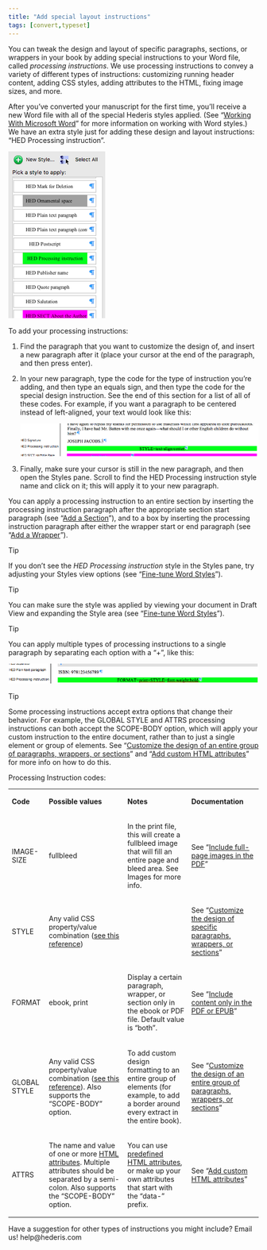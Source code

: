 ```yaml
---
title: "Add special layout instructions"
tags: [convert,typeset]
---
```

 
<html><body><section data-type="chapter" class="hsecchapter" data-hederis-type="hsecchapter" id="custom-design" data-pi-attrs="id: custom-design; data-tags: convert,typeset;" role="doc-chapter" data-tags="convert,typeset" data-author-name=" " data-book-title=" " title="Add special layout instructions"><p class="hblkp" data-hederis-type="hblkp" id="pqr2K7Nc8">You can tweak the design and layout of specific paragraphs, sections, or wrappers in your book by adding special instructions to your Word file, called <em data-hederis-type="hspanem" id="pCnHOzSL8">processing instructions</em>. We use processing instructions to convey a variety of different types of instructions: customizing running header content, adding CSS styles, adding attributes to the HTML, fixing image sizes, and more.</p><p class="hblkp" data-hederis-type="hblkp" id="pbiBfARRa">After you&#8217;ve converted your manuscript for the first time, you&#8217;ll receive a new Word file with all of the special Hederis styles applied. (See &#8220;<a href="{% link _docs/fine-tune-styles.md %}" class="hspana" data-hederis-type="hspana" id="pMiAseOdq">Working With Microsoft Word</a>&#8221; for more information on working with Word styles.) We have an extra style just for adding these design and layout instructions: &#8220;HED Processing instruction&#8221;.</p><img data-hederis-type="hblkimg" class="hblkimg" id="pqQUwXMvy" src="/images/pi1.png" data-img-src="/images/pi1.png"/><p class="hblkp" data-hederis-type="hblkp" id="pwHZBjG76">To add your processing instructions:</p><ol class="hwprnumlist" data-hederis-type="hwprnumlist" id="prBEK54TV"><li class="hblkoli" data-hederis-type="hblkoli" id="li2pv2RvCh"><p class="hblkoli" data-hederis-type="hblklip" id="pQfRZlu05">Find the paragraph that you want to customize the design of, and insert a new paragraph after it (place your cursor at the end of the paragraph, and then press enter).</p></li><li class="hblkoli" data-hederis-type="hblkoli" id="liOdTYq4Cd"><p class="hblkoli" data-hederis-type="hblklip" id="pbN6mpSTz">In your new paragraph, type the code for the type of instruction you&#8217;re adding, and then type an equals sign, and then type the code for the special design instruction. See the end of this section for a list of all of these codes. For example, if you want a paragraph to be centered instead of left-aligned, your text would look like this:</p><img data-hederis-type="hblkimg" class="hblkimg" id="pd5iQB1tf" src="/images/pi2.png" data-img-src="/images/pi2.png"/></li><li class="hblkoli" data-hederis-type="hblkoli" id="lioCRerQIg"><p class="hblkoli" data-hederis-type="hblklip" id="poWmHZAnx">Finally, make sure your cursor is still in the new paragraph, and then open the Styles pane. Scroll to find the HED Processing instruction style name and click on it; this will apply it to your new paragraph.</p></li></ol><p class="hblkp" data-hederis-type="hblkp" id="p8VgEmnEq">You can apply a processing instruction to an entire section by inserting the processing instruction paragraph after the appropriate section start paragraph (see &#8220;<a href="{% link _docs/add-a-section.md %}" class="hspana" data-hederis-type="hspana" id="pHqWUFzmi">Add a Section</a>&#8221;), and to a box by inserting the processing instruction paragraph after either the wrapper start or end paragraph (see &#8220;<a href="{% link _docs/add-a-wrapper.md %}" class="hspana" data-hederis-type="hspana" id="p80VWIGxn">Add a Wrapper</a>&#8221;).</p><aside class="hwprbox box" data-hederis-type="hwprbox" id="pKVOym4o1" data-type="sidebar"><p class="hblktype" data-hederis-type="hblktype" id="pK6EVKqJE">Tip</p><p class="hblkp" data-hederis-type="hblkp" id="pZVAYtqzK">If you don&#8217;t see the <em class="hspanem" data-hederis-type="hspanem" id="pzXIiAkqG">HED Processing instruction</em> style in the Styles pane, try adjusting your Styles view options (see &#8220;<a href="{% link _docs/fine-tune-styles.md %}" class="hspana" data-hederis-type="hspana" id="pMNI9tIhT">Fine-tune Word Styles</a>&#8221;).</p></aside><aside class="hwprbox box" data-hederis-type="hwprbox" id="phPLyEUug" data-type="sidebar"><p class="hblktype" data-hederis-type="hblktype" id="ptH6K7OYa">Tip</p><p class="hblkp" data-hederis-type="hblkp" id="prL1mH4KG">You can make sure the style was applied by viewing your document in Draft View and expanding the Style area (see &#8220;<a href="{% link _docs/fine-tune-styles.md %}" class="hspana" data-hederis-type="hspana" id="pN2lH6tad">Fine-tune Word Styles</a>&#8221;).</p></aside><aside class="hwprbox box" data-hederis-type="hwprbox" id="prYI6EHdD" data-type="sidebar"><p class="hblktype" data-hederis-type="hblktype" id="pWSuWEVbN">Tip</p><p class="hblkp" data-hederis-type="hblkp" id="pdfvPVsWa">You can apply multiple types of processing instructions to a single paragraph by separating each option with a &#8220;+&#8221;, like this:</p><img data-hederis-type="hblkimg" class="hblkimg" id="p5xRhlucW" src="/images/pi3.png" data-img-src="/images/pi3.png"/></aside><aside class="hwprbox box" data-hederis-type="hwprbox" id="pKKUP2W4B" data-type="sidebar"><p class="hblktype" data-hederis-type="hblktype" id="pill5tgOQ">Tip</p><p class="hblkp" data-hederis-type="hblkp" id="pk8qkEFU3">Some processing instructions accept extra options that change their behavior. For example, the GLOBAL STYLE and ATTRS processing instructions can both accept the SCOPE-BODY option, which will apply your custom instruction to the entire document, rather than to just a single element or group of elements. See &#8220;<a href="{% link _docs/global-paragraph-design.md %}" class="hspana" data-hederis-type="hspana" id="pGA9KHmmb">Customize the design of an entire group of paragraphs, wrappers, or sections</a>&#8221; and &#8220;<a href="{% link _docs/custom-attributes.md %}" class="hspana" data-hederis-type="hspana" id="pwcvUimAc">Add custom HTML attributes</a>&#8221; for more info on how to do this.</p></aside><p class="hblkp" data-hederis-type="hblkp" id="pseRmSrh1">Processing Instruction codes:</p><table id="p57MKtzw3" data-hederis-type="hwprtable" class="hwprtable"><tr data-hederis-type="hwprtr" class="hwprtr" id="pC00ozQpV"><td data-hederis-type="hwprtd" class="hwprtd" id="peGqtH8yy"><p class="hblkp" data-hederis-type="hblkp" id="pi8pimaqL"><strong data-hederis-type="hspanstrong" id="pomzWE4Cj">Code</strong></p></td><td data-hederis-type="hwprtd" class="hwprtd" id="pAPl1mcaA"><p class="hblkp" data-hederis-type="hblkp" id="ptHll6IBV"><strong class="hspanstrong" data-hederis-type="hspanstrong" id="pTTdi7cyn">Possible values</strong></p></td><td data-hederis-type="hwprtd" class="hwprtd" id="puxskWryH"><p class="hblkp" data-hederis-type="hblkp" id="pwh1sLIiH"><strong class="hspanstrong" data-hederis-type="hspanstrong" id="p0gfk3AVT">Notes</strong></p></td><td data-hederis-type="hwprtd" class="hwprtd" id="pe6cP6hZf"><p class="hblkp" data-hederis-type="hblkp" id="p6npCyk63"><strong class="hspanstrong" data-hederis-type="hspanstrong" id="pd1bjKcVY">Documentation</strong></p></td></tr><tr data-hederis-type="hwprtr" class="hwprtr" id="p45zOxmEn"><td data-hederis-type="hwprtd" class="hwprtd" id="pi7WAAfDK"><p class="hblkp" data-hederis-type="hblkp" id="pNIQa5IR2">IMAGE-SIZE</p></td><td data-hederis-type="hwprtd" class="hwprtd" id="pXEmiGKF5"><p class="hblkp" data-hederis-type="hblkp" id="pJTPkCbIe">fullbleed</p></td><td data-hederis-type="hwprtd" class="hwprtd" id="pUjKe5d5q"><p class="hblkp" data-hederis-type="hblkp" id="plasLLFio">In the print file, this will create a fullbleed image that will fill an entire page and bleed area. See Images for more info.</p></td><td data-hederis-type="hwprtd" class="hwprtd" id="psxJuUMg2"><p class="hblkp" data-hederis-type="hblkp" id="pjWPXZcFS">See &#8220;<a href="{% link _docs/include-full-page-images.md %}" class="hspana" data-hederis-type="hspana" id="pYz1UPs4b">Include full-page images in the PDF</a>&#8221;</p></td></tr><tr data-hederis-type="hwprtr" class="hwprtr" id="puY0WDjaT"><td data-hederis-type="hwprtd" class="hwprtd" id="p3yyadO3R"><p class="hblkp" data-hederis-type="hblkp" id="p5OVeGGXJ">STYLE</p></td><td data-hederis-type="hwprtd" class="hwprtd" id="pzK6M0W05"><p class="hblkp" data-hederis-type="hblkp" id="pqg2azaIg">Any valid CSS property/value combination (<a href="https://developer.mozilla.org/en-US/docs/Web/CSS/Reference" class="hspana" data-hederis-type="hspana" id="p4K5mUHiP">see this reference</a>)</p></td><td data-hederis-type="hwprtd" class="hwprtd" id="pts14spdA"/><td data-hederis-type="hwprtd" class="hwprtd" id="pr6rXcVOo"><p class="hblkp" data-hederis-type="hblkp" id="pUYwCMSbk">See &#8220;<a href="{% link _docs/custom-paragraph-design.md %}" class="hspana" data-hederis-type="hspana" id="pBlFCj11J">Customize the design of specific paragraphs, wrappers, or sections</a>&#8221;</p></td></tr><tr data-hederis-type="hwprtr" class="hwprtr" id="pVbioAAOK"><td data-hederis-type="hwprtd" class="hwprtd" id="pa3IU5NQZ"><p class="hblkp" data-hederis-type="hblkp" id="pqdY7A0zk">FORMAT</p></td><td data-hederis-type="hwprtd" class="hwprtd" id="ptUk18EWy"><p class="hblkp" data-hederis-type="hblkp" id="p3g2zweER">ebook, print</p></td><td data-hederis-type="hwprtd" class="hwprtd" id="p4wkZZGgE"><p class="hblkp" data-hederis-type="hblkp" id="pUguOkPuU">Display a certain paragraph, wrapper, or section only in the ebook or PDF file. Default value is &#8220;both&#8221;.</p></td><td data-hederis-type="hwprtd" class="hwprtd" id="p2S0uyszn"><p class="hblkp" data-hederis-type="hblkp" id="pE5ToaBTd">See &#8220;<a href="{% link _docs/include-custom-content.md %}" class="hspana" data-hederis-type="hspana" id="p6IFCGffl">Include content only in the PDF or EPUB</a>&#8221;</p></td></tr><tr data-hederis-type="hwprtr" class="hwprtr" id="pwRFa2WQ3"><td data-hederis-type="hwprtd" class="hwprtd" id="pcqnM7qwC"><p class="hblkp" data-hederis-type="hblkp" id="pWmgT3zLn">GLOBAL STYLE</p></td><td data-hederis-type="hwprtd" class="hwprtd" id="p3XRM9qx1"><p class="hblkp" data-hederis-type="hblkp" id="pIIzUnx33">Any valid CSS property/value combination (<a href="https://developer.mozilla.org/en-US/docs/Web/CSS/Reference" class="hspana" data-hederis-type="hspana" id="p5flZAzzw">see this reference</a>). Also supports the &#8220;SCOPE-BODY&#8221; option.</p></td><td data-hederis-type="hwprtd" class="hwprtd" id="ptbHvnieL"><p class="hblkp" data-hederis-type="hblkp" id="p5TDSSJeJ">To add custom design formatting to an entire group of elements (for example, to add a border around every extract in the entire book).</p></td><td data-hederis-type="hwprtd" class="hwprtd" id="pxsXECEdw"><p class="hblkp" data-hederis-type="hblkp" id="p4MgdzSmI">See &#8220;<a href="{% link _docs/global-paragraph-design.md %}" class="hspana" data-hederis-type="hspana" id="pmgYSDfor">Customize the design of an entire group of paragraphs, wrappers, or sections</a>&#8221;</p></td></tr><tr data-hederis-type="hwprtr" class="hwprtr" id="plPeqS9gf"><td data-hederis-type="hwprtd" class="hwprtd" id="p8dQYLoC7"><p class="hblkp" data-hederis-type="hblkp" id="pb7RS6fsx">ATTRS</p></td><td data-hederis-type="hwprtd" class="hwprtd" id="p5LQDPqzv"><p class="hblkp" data-hederis-type="hblkp" id="p2LkSyV48">The name and value of one or more <a href="https://developer.mozilla.org/en-US/docs/Web/HTML/Attributes" class="hspana" data-hederis-type="hspana" id="pf1100FB2">HTML attributes</a>. Multiple attributes should be separated by a semi-colon. Also supports the &#8220;SCOPE-BODY&#8221; option.</p></td><td data-hederis-type="hwprtd" class="hwprtd" id="pN0Q893JV"><p class="hblkp" data-hederis-type="hblkp" id="pwYjnn79M">You can use <a href="https://developer.mozilla.org/en-US/docs/Web/HTML/Attributes" class="hspana" data-hederis-type="hspana" id="pTYgLD5kH">predefined HTML attributes</a>, or make up your own attributes that start with the &#8220;data-&#8221; prefix.</p></td><td data-hederis-type="hwprtd" class="hwprtd" id="pbwuT4bor"><p class="hblkp" data-hederis-type="hblkp" id="pU5y2CIsc">See &#8220;<a href="{% link _docs/custom-attributes.md %}" class="hspana" data-hederis-type="hspana" id="pTIS4i8dQ">Add custom HTML attributes</a>&#8221;</p></td></tr></table><p class="hblkp" data-hederis-type="hblkp" id="pmqmjSfLI">Have a suggestion for other types of instructions you might include? Email us! help@hederis.com</p></section></body></html>
